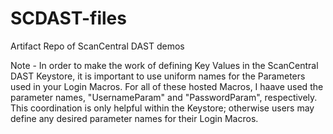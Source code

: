 # SCDAST-files
Artifact Repo of ScanCentral DAST demos

Note - In order to make the work of defining Key Values in the ScanCentral DAST Keystore, it is important to use uniform names for the Parameters used in your Login Macros.  For all of these hosted Macros, I haave used the parameter names, "UsernameParam" and "PasswordParam", respectively.  This coordination is only helpful within the Keystore; otherwise users may define any desired parameter names for their Login Macros.
